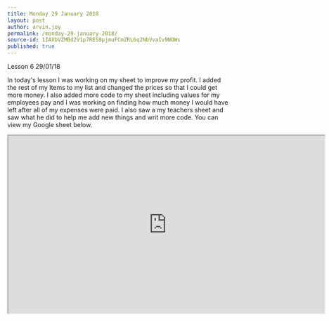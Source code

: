 ```yaml
---
title: Monday 29 January 2018
layout: post
author: arvin.joy
permalink: /monday-29-january-2018/
source-id: 1IAXbVZMBd2V1p7RES8pjmuFCmZRL6q2NbVvaIv9NOWs
published: true
---
```

Lesson 6         29/01/18

In today's lesson I was working on my sheet to improve my profit. I added the rest of my Items to my list and changed the prices so that I could get more money. I also added more code to my sheet including values for my employees pay and I was working on finding how much money I would have left after all of my expenses were paid. I also saw a my teachers sheet and saw what he did to help me add new things and writ more code. You can view my Google sheet below.

<iframe height="405" width= "720" src="https://docs.google.com/spreadsheets/d/e/2PACX-1vRl_cbKmcFiUGGg5hil3V2yTb9i61Wh9Ou0HlqvYhe7_0OFoUwfB9uW4ozbMy42HWx6KhHKzFcE07UT/pubhtml?widget=true&headers=false"></iframe>
